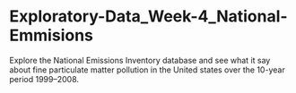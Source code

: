 # Exploratory-Data_Week-4_National-Emmisions
Explore the National Emissions Inventory database and see what it say about fine particulate matter pollution in the United states over the 10-year period 1999–2008.
